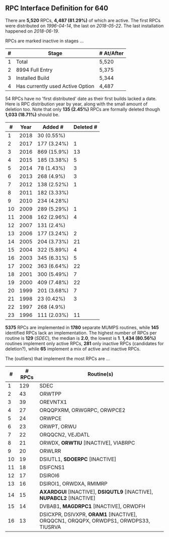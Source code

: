 ## RPC Interface Definition for 640
    
There are __5,520__ RPCs, __4,487 (81.29%)__ of which are active. The first RPCs were distributed on _1996-04-14_, the last on _2018-05-22_. The last installation happened on _2018-06-19_.
    
RPCs are marked inactive in stages ...

\# | Stage | \# At/After
--- | --- | ---
1 | Total | 5,520
2 | 8994 Full Entry | 5,375
3 | Installed Build | 5,344
4 | Has currently used Active Option | 4,487



54 RPCs have no 'first distributed' date as their first builds lacked a date. Here is RPC distribution year by year, along with the small amount of deletion too. Note that only __135 (2.45%)__ RPCs are formally deleted though __1,033 (18.71%)__ should be.

\# | Year | Added \# | Deleted \#
--- | --- | --- | ---
1 | 2018 | 30 (0.55%) | &nbsp;
2 | 2017 | 177 (3.24%) | 1
3 | 2016 | 869 (15.9%) | 13
4 | 2015 | 185 (3.38%) | 5
5 | 2014 | 78 (1.43%) | 3
6 | 2013 | 268 (4.9%) | 3
7 | 2012 | 138 (2.52%) | 1
8 | 2011 | 182 (3.33%) | &nbsp;
9 | 2010 | 234 (4.28%) | &nbsp;
10 | 2009 | 289 (5.29%) | 1
11 | 2008 | 162 (2.96%) | 4
12 | 2007 | 131 (2.4%) | &nbsp;
13 | 2006 | 177 (3.24%) | 2
14 | 2005 | 204 (3.73%) | 21
15 | 2004 | 322 (5.89%) | 4
16 | 2003 | 345 (6.31%) | 5
17 | 2002 | 363 (6.64%) | 22
18 | 2001 | 300 (5.49%) | 7
19 | 2000 | 409 (7.48%) | 22
20 | 1999 | 201 (3.68%) | 7
21 | 1998 | 23 (0.42%) | 3
22 | 1997 | 268 (4.9%) | &nbsp;
23 | 1996 | 111 (2.03%) | 11


__5375__ RPCs are implemented in __1780__ separate MUMPS routines, while __145__ identified RPCs lack an implementation. The highest number of RPCs per routine is __129__ (_SDEC_), the median is __2.0__, the lowest is __1__. __1,434 (80.56%)__ routines implement only active RPCs, __281__ only inactive RPCs (candidates for deletion?), while __65__ implement a mix of active and inactive RPCs.

The (outliers) that implement the most RPCs are ...

\# | \# RPCs | Routine(s)
--- | --- | ---
1 | 129 | SDEC
2 | 43 | ORWTPP
3 | 39 | OREVNTX1
4 | 27 | ORQQPXRM, ORWGRPC, ORWPCE2
5 | 24 | ORWPCE
6 | 23 | ORWPT, ORWU
7 | 22 | ORQQCN2, VEJDATL
8 | 21 | ORWDX, __ORWTIU__ [INACTIVE], VIABRPC
9 | 20 | ORWLRR
10 | 19 | DSIUTL1, __SDOERPC__ [INACTIVE]
11 | 18 | DSIFCNS1
12 | 17 | DSIROI6
13 | 16 | DSIROI1, ORWDXA, RMIMRP
14 | 15 | __AXARDGUI__ [INACTIVE], __DSIQUTL9__ [INACTIVE], __NUPABCL2__ [INACTIVE]
15 | 14 | DVBAB1, __MAGDRPC1__ [INACTIVE], ORWDFH
16 | 13 | DSICXPR, DSIVXPR, __ORAM1__ [INACTIVE], ORQQCN1, ORQQPX, ORWDPS1, ORWDPS33, TIUSRVA


